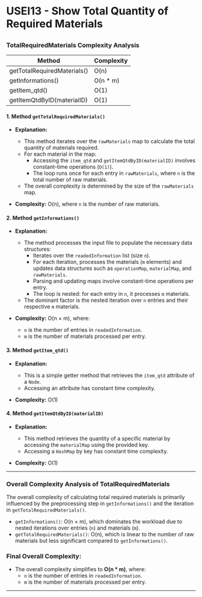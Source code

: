 # USEI13 - Show Total Quantity of Required Materials

##

### **TotalRequiredMaterials Complexity Analysis**

| Method                      | Complexity |
|-----------------------------|------------|
| getTotalRequiredMaterials() | O(n)       |
| getInformations()           | O(n * m)   |
| getItem_qtd()               | O(1)       |
| getItemQtdByID(materialID)  | O(1)       |

#### 1. **Method `getTotalRequiredMaterials()`**

- **Explanation:**
  - This method iterates over the `rawMaterials` map to calculate the total quantity of materials required.
  - For each material in the map:
    - Accessing the `item_qtd` and `getItemQtdByID(materialID)` involves constant-time operations (`O(1)`).
    - The loop runs once for each entry in `rawMaterials`, where `n` is the total number of raw materials.
  - The overall complexity is determined by the size of the `rawMaterials` map.

- **Complexity:** O(n), where `n` is the number of raw materials.

#### 2. **Method `getInformations()`**

- **Explanation:**
  - The method processes the input file to populate the necessary data structures:
    - Iterates over the `readedInformation` list (size `n`).
    - For each iteration, processes the materials (`m` elements) and updates data structures such as `operationMap`, `materialMap`, and `rawMaterials`.
    - Parsing and updating maps involve constant-time operations per entry.
    - The loop is nested: for each entry in `n`, it processes `m` materials.
  - The dominant factor is the nested iteration over `n` entries and their respective `m` materials.

- **Complexity:** O(n × m), where:
  - `n` is the number of entries in `readedInformation`.
  - `m` is the number of materials processed per entry.

#### 3. **Method `getItem_qtd()`**

- **Explanation:**
  - This is a simple getter method that retrieves the `item_qtd` attribute of a `Node`.
  - Accessing an attribute has constant time complexity.

- **Complexity:** O(1)

#### 4. **Method `getItemQtdByID(materialID)`**

- **Explanation:**
  - This method retrieves the quantity of a specific material by accessing the `materialMap` using the provided key.
  - Accessing a `HashMap` by key has constant time complexity.

- **Complexity:** O(1)

---

### **Overall Complexity Analysis of TotalRequiredMaterials**

The overall complexity of calculating total required materials is primarily influenced by the preprocessing step in `getInformations()` and the iteration in `getTotalRequiredMaterials()`.

- `getInformations()`: O(n × m), which dominates the workload due to nested iterations over entries (`n`) and materials (`m`).
- `getTotalRequiredMaterials()`: O(n), which is linear to the number of raw materials but less significant compared to `getInformations()`.

### **Final Overall Complexity:**

- The overall complexity simplifies to **O(n * m)**, where:
  - `n` is the number of entries in `readedInformation`.
  - `m` is the number of materials processed per entry.

---

